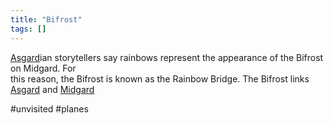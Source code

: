```yaml
---
title: "Bifrost"
tags: []
---
```


[Asgard](posts/Places/Asgard.md)ian storytellers say rainbows represent the appearance of the Bifrost on Midgard. For  
this reason, the Bifrost is known as the Rainbow Bridge. The Bifrost links [Asgard](posts/Places/Asgard.md) and [Midgard](posts/Places/Midgard.md)

#unvisited #planes 